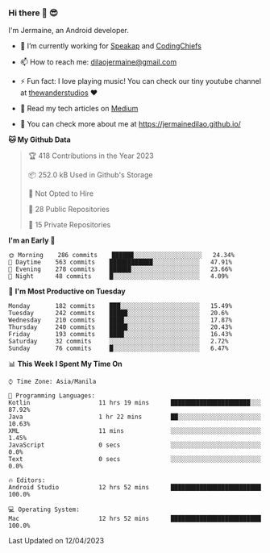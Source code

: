 ### Hi there 👋 😎
I'm Jermaine, an Android developer.

- 🔭 I’m currently working for [Speakap](https://www.speakap.com/) and [CodingChiefs](https://codingchiefs.com/en/)

- 📫 How to reach me: dilaojermaine@gmail.com

- ⚡ Fun fact: I love playing music! You can check our tiny youtube channel at [thewanderstudios](https://www.youtube.com/thewanderstudios) ♥️

- 📖 Read my tech articles on [Medium](https://jermainedilao.medium.com/)

- 👀 You can check more about me at https://jermainedilao.github.io/

<!--
**jermainedilao/jermainedilao** is a ✨ _special_ ✨ repository because its `README.md` (this file) appears on your GitHub profile.

Here are some ideas to get you started:

- 🔭 I’m currently working on ...
- 🌱 I’m currently learning ...
- 👯 I’m looking to collaborate on ...
- 🤔 I’m looking for help with ...
- 💬 Ask me about ...
- 📫 How to reach me: ...
- 😄 Pronouns: ...
- ⚡ Fun fact: ...
-->

<!--START_SECTION:waka-->
**🐱 My Github Data** 

> 🏆 418 Contributions in the Year 2023
 > 
> 📦 252.0 kB Used in Github's Storage 
 > 
> 🚫 Not Opted to Hire
 > 
> 📜 28 Public Repositories 
 > 
> 🔑 15 Private Repositories  
 > 
**I'm an Early 🐤** 

```text
🌞 Morning    286 commits    ██████░░░░░░░░░░░░░░░░░░░   24.34% 
🌆 Daytime    563 commits    ████████████░░░░░░░░░░░░░   47.91% 
🌃 Evening    278 commits    ██████░░░░░░░░░░░░░░░░░░░   23.66% 
🌙 Night      48 commits     █░░░░░░░░░░░░░░░░░░░░░░░░   4.09%

```
📅 **I'm Most Productive on Tuesday** 

```text
Monday       182 commits    ███░░░░░░░░░░░░░░░░░░░░░░   15.49% 
Tuesday      242 commits    █████░░░░░░░░░░░░░░░░░░░░   20.6% 
Wednesday    210 commits    ████░░░░░░░░░░░░░░░░░░░░░   17.87% 
Thursday     240 commits    █████░░░░░░░░░░░░░░░░░░░░   20.43% 
Friday       193 commits    ████░░░░░░░░░░░░░░░░░░░░░   16.43% 
Saturday     32 commits     ░░░░░░░░░░░░░░░░░░░░░░░░░   2.72% 
Sunday       76 commits     █░░░░░░░░░░░░░░░░░░░░░░░░   6.47%

```


📊 **This Week I Spent My Time On** 

```text
⌚︎ Time Zone: Asia/Manila

💬 Programming Languages: 
Kotlin                   11 hrs 19 mins      ██████████████████████░░░   87.92% 
Java                     1 hr 22 mins        ██░░░░░░░░░░░░░░░░░░░░░░░   10.63% 
XML                      11 mins             ░░░░░░░░░░░░░░░░░░░░░░░░░   1.45% 
JavaScript               0 secs              ░░░░░░░░░░░░░░░░░░░░░░░░░   0.0% 
Text                     0 secs              ░░░░░░░░░░░░░░░░░░░░░░░░░   0.0%

🔥 Editors: 
Android Studio           12 hrs 52 mins      █████████████████████████   100.0%

💻 Operating System: 
Mac                      12 hrs 52 mins      █████████████████████████   100.0%

```


 Last Updated on 12/04/2023
<!--END_SECTION:waka-->
